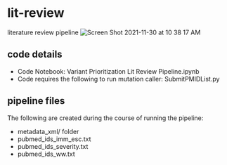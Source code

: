 # lit-review
literature review pipeline
![Screen Shot 2021-11-30 at 10 38 17 AM](https://media.github.boozallencsn.com/user/10509/files/a583bf54-2a59-4793-a871-4ee2ee64b780)


## code details 
* Code Notebook: Variant Prioritization Lit Review Pipeline.ipynb
* Code requires the following to run mutation caller: SubmitPMIDList.py

## pipeline files 
The following are created during the course of running the pipeline:
* metadata_xml/ folder
* pubmed_ids_imm_esc.txt
* pubmed_ids_severity.txt
* pubmed_ids_ww.txt
